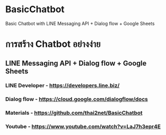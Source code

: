 # BasicChatbot
Basic Chatbot with LINE Messaging API + Dialog flow + Google Sheets

# การสร้าง Chatbot อย่างง่าย
## LINE Messaging API + Dialog flow + Google Sheets

### LINE Developer - https://developers.line.biz/
### Dialog flow - https://cloud.google.com/dialogflow/docs
### Materials - https://github.com/thai2net/BasicChatbot
### Youtube - https://www.youtube.com/watch?v=LaJ7h3epr4E

